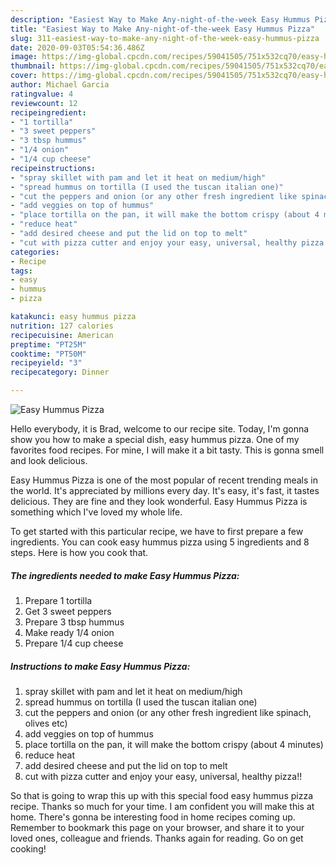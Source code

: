 ```yaml
---
description: "Easiest Way to Make Any-night-of-the-week Easy Hummus Pizza"
title: "Easiest Way to Make Any-night-of-the-week Easy Hummus Pizza"
slug: 311-easiest-way-to-make-any-night-of-the-week-easy-hummus-pizza
date: 2020-09-03T05:54:36.486Z
image: https://img-global.cpcdn.com/recipes/59041505/751x532cq70/easy-hummus-pizza-recipe-main-photo.jpg
thumbnail: https://img-global.cpcdn.com/recipes/59041505/751x532cq70/easy-hummus-pizza-recipe-main-photo.jpg
cover: https://img-global.cpcdn.com/recipes/59041505/751x532cq70/easy-hummus-pizza-recipe-main-photo.jpg
author: Michael Garcia
ratingvalue: 4
reviewcount: 12
recipeingredient:
- "1 tortilla"
- "3 sweet peppers"
- "3 tbsp hummus"
- "1/4 onion"
- "1/4 cup cheese"
recipeinstructions:
- "spray skillet with pam and let it heat on medium/high"
- "spread hummus on tortilla (I used the tuscan italian one)"
- "cut the peppers and onion (or any other fresh ingredient like spinach, olives etc)"
- "add veggies on top of hummus"
- "place tortilla on the pan, it will make the bottom crispy (about 4 minutes)"
- "reduce heat"
- "add desired cheese and put the lid on top to melt"
- "cut with pizza cutter and enjoy your easy, universal, healthy pizza!!"
categories:
- Recipe
tags:
- easy
- hummus
- pizza

katakunci: easy hummus pizza 
nutrition: 127 calories
recipecuisine: American
preptime: "PT25M"
cooktime: "PT50M"
recipeyield: "3"
recipecategory: Dinner

---
```



![Easy Hummus Pizza](https://img-global.cpcdn.com/recipes/59041505/751x532cq70/easy-hummus-pizza-recipe-main-photo.jpg)

Hello everybody, it is Brad, welcome to our recipe site. Today, I'm gonna show you how to make a special dish, easy hummus pizza. One of my favorites food recipes. For mine, I will make it a bit tasty. This is gonna smell and look delicious.



Easy Hummus Pizza is one of the most popular of recent trending meals in the world. It's appreciated by millions every day. It's easy, it's fast, it tastes delicious. They are fine and they look wonderful. Easy Hummus Pizza is something which I've loved my whole life.


To get started with this particular recipe, we have to first prepare a few ingredients. You can cook easy hummus pizza using 5 ingredients and 8 steps. Here is how you cook that.

<!--inarticleads1-->

##### The ingredients needed to make Easy Hummus Pizza:

1. Prepare 1 tortilla
1. Get 3 sweet peppers
1. Prepare 3 tbsp hummus
1. Make ready 1/4 onion
1. Prepare 1/4 cup cheese




<!--inarticleads2-->

##### Instructions to make Easy Hummus Pizza:

1. spray skillet with pam and let it heat on medium/high
1. spread hummus on tortilla (I used the tuscan italian one)
1. cut the peppers and onion (or any other fresh ingredient like spinach, olives etc)
1. add veggies on top of hummus
1. place tortilla on the pan, it will make the bottom crispy (about 4 minutes)
1. reduce heat
1. add desired cheese and put the lid on top to melt
1. cut with pizza cutter and enjoy your easy, universal, healthy pizza!!




So that is going to wrap this up with this special food easy hummus pizza recipe. Thanks so much for your time. I am confident you will make this at home. There's gonna be interesting food in home recipes coming up. Remember to bookmark this page on your browser, and share it to your loved ones, colleague and friends. Thanks again for reading. Go on get cooking!
